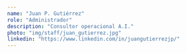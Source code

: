 ```yaml
---
name: "Juan P. Gutiérrez"
role: "Administrador"
description: "Consultor operacional A.I."
photo: "img/staff/juan_gutierrez.jpg"
linkedin: "https://www.linkedin.com/in/juangutierrezjp/"
---
```

